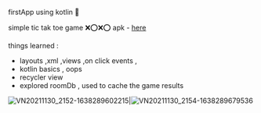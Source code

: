 firstApp using kotlin 💜 

simple tic tak toe game ❌⭕❌⭕
apk - [here](https://drive.google.com/file/d/1Qxo6AzlNtD7ylGON5HanaWhw7wZIpD9H/view?usp=drivesdk)

things learned :
- layouts ,xml ,views ,on click events ,
- kotlin basics , oops
- recycler view
- explored roomDb , used to cache the game results


![VN20211130_2152-1638289602215](https://user-images.githubusercontent.com/64174995/144087603-5f2ea7d7-3fe6-4d78-9af0-feeb94c4a64d.gif)|![VN20211130_2154-1638289679536](https://user-images.githubusercontent.com/64174995/144087607-644cd1b4-470d-400c-9e6d-b8d5db5b1656.gif)
